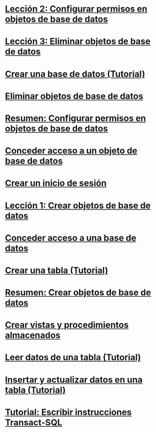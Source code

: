 # [Lección 2: Configurar permisos en objetos de base de datos](lesson-2-configuring-permissions-on-database-objects.md)
# [Lección 3: Eliminar objetos de base de datos](lesson-3-deleting-database-objects.md)
# [Crear una base de datos (Tutorial)](creating-a-database-tutorial.md)
# [Eliminar objetos de base de datos](deleting-database-objects.md)
# [Resumen: Configurar permisos en objetos de base de datos](summary-configuring-permissions-on-database-objects.md)
# [Conceder acceso a un objeto de base de datos](granting-access-to-a-database-object.md)
# [Crear un inicio de sesión](creating-a-login.md)
# [Lección 1: Crear objetos de base de datos](lesson-1-creating-database-objects.md)
# [Conceder acceso a una base de datos](granting-access-to-a-database.md)
# [Crear una tabla (Tutorial)](creating-a-table-tutorial.md)
# [Resumen: Crear objetos de base de datos](summary-creating-database-objects.md)
# [Crear vistas y procedimientos almacenados](creating-views-and-stored-procedures.md)
# [Leer datos de una tabla (Tutorial)](reading-the-data-in-a-table-tutorial.md)
# [Insertar y actualizar datos en una tabla (Tutorial)](inserting-and-updating-data-in-a-table-tutorial.md)
# [Tutorial: Escribir instrucciones Transact-SQL](tutorial-writing-transact-sql-statements.md)
